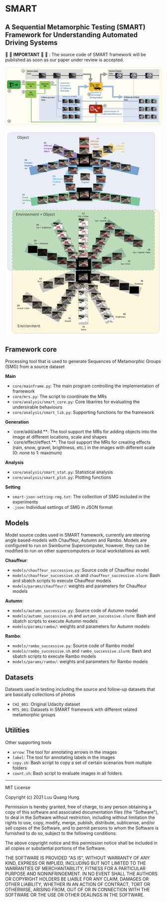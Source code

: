# SMART

## A Sequential Metamorphic Testing (SMART) Framework for Understanding Automated Driving Systems

🎄 🔔 **IMPORTANT** 🔔 🎄 : The source code of SMART framework will be published as soon as our paper under review is accepted.



![Structure of SMART framework](smart-framework.png)



![SMGs for testing end-to-end systems in SMART framework](smart-smgs.png)


## Framework core
Processing tool that is used to generate Sequences of Metamorphic Groups (SMG) from a source dataset

**Main**
+ `core/mainframe.py`: The main program controlling the implementation of framework
+ `core/mrs.py`: The script to coordinate the MRs
+ `core/analysis/smart_core.py`: Core libarires for evaluating the undersirable behaviours
+ `core/analysis/smart_lib.py`: Supporting functions for the framework

**Generation**
+ `core/add/add.\**: The tool support the MRs for adding objects into the image at different locations, scale and shapes
+ `core/effect/effect.\**: The tool support the MRs for creating effects (rain, snow, gravel, brightness, etc.) in the images with different scale (0: none to 1: maximum)

**Analysis**
+ `core/analysis/smart_stat.py`: Statistical analysis
+ `core/analysis/smart_plot.py`: Plotting functions

**Setting**
+ `smart-json-setting-rmg.txt`: The collection of SMG included in the experiments
+ `.json`: Individual settings of SMG in JSON format

## Models
Model source codes used in SMART framework, currently are steering angle based-models with Chauffeur, Autumn and Rambo. Models are configured to run on Swinburne Supercomputer, however, they can be modified to run on other supercomputers or local workstations as well.

**Chauffeur**: 
+ `models/chauffeur_successive.py`: Source code of Chauffeur model
+ `models/chauffeur_successive.sh` and `chauffeur_successive.slurm`: Bash and sbatch scripts to execute Chauffeur models
+ `models/params/chauffeur/`: weights and parameters for Chauffeur models

**Autumn**: 
+ `models/autumn_successive.py`: Source code of Autumn model
+ `models/autumn_successive.sh` and `autumn_successive.slurm`: Bash and sbatch scripts to execute Autumn models
+ `models/params/rambo/`: weights and parameters for Autumn models

**Rambo**: 
+ `models/rambo_successive.py`: Source code of Rambo model
+ `models/rambo_successive.sh` and `rambo_successive.slurm`: Bash and sbatch scripts to execute Rambo models
+ `models/params/rambo/`: weights and parameters for Rambo models

## Datasets
Datasets used in testing including the source and follow-up datasets that are basically collections of photos
+ `CH2_001`: Original Udacity dataset
+ `MTS_001`: Datasets in SMART framework with different related metamorphic groups

## Utilities
Other supporting tools
+ `arrow`: The tool for annotating arrows in the images
+ `label`: The tool for annotating labels in the images
+ `copy.sh`: Bash script to copy a set of certain scenarios from multiple folders
+ `count.sh`: Bash script to evaluate images in all folders




***

MIT License

Copyright (c) 2021 Luu Quang Hung

Permission is hereby granted, free of charge, to any person obtaining a copy of this software and associated documentation files (the "Software"), to deal in the Software without restriction, including without limitation the rights to use, copy, modify, merge, publish, distribute, sublicense, and/or sell copies of the Software, and to permit persons to whom the Software is furnished to do so, subject to the following conditions:

The above copyright notice and this permission notice shall be included in all copies or substantial portions of the Software.

THE SOFTWARE IS PROVIDED "AS IS", WITHOUT WARRANTY OF ANY KIND, EXPRESS OR IMPLIED, INCLUDING BUT NOT LIMITED TO THE WARRANTIES OF MERCHANTABILITY, FITNESS FOR A PARTICULAR PURPOSE AND NONINFRINGEMENT. IN NO EVENT SHALL THE AUTHORS OR COPYRIGHT HOLDERS BE LIABLE FOR ANY CLAIM, DAMAGES OR OTHER LIABILITY, WHETHER IN AN ACTION OF CONTRACT, TORT OR OTHERWISE, ARISING FROM, OUT OF OR IN CONNECTION WITH THE SOFTWARE OR THE USE OR OTHER DEALINGS IN THE SOFTWARE.

